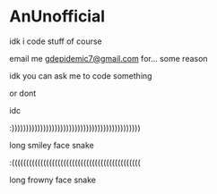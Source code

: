 # AnUnofficial

idk i code stuff of course

email me gdepidemic7@gmail.com for... some reason

idk you can ask me to code something

or dont

idc

:)))))))))))))))))))))))))))))))))))))))))))))

long smiley face snake

:(((((((((((((((((((((((((((((((((((((((((((((

long frowny face snake
